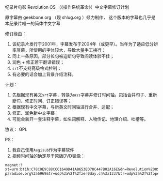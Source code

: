 纪录片电影 Revolution OS （《操作系统革命》）中文字幕修订计划

原字幕由 geekbone.org （现 shlug.org ）倾力制作，
这个版本的字幕也几乎是本纪录片唯一的简体中文字幕

修订缘由：
1. 该纪录片发行于2001年，字幕发布于2004年（或更早）。当年为了适应低分辨率屏幕，所使用的字体较大，导致大量手工换行；
2. 同上一条原因，部分长句被迫断句导致阅读体验不佳；
3. 润色 + 修正若干翻译错误；
4. `srt`不支持高级格式控制；
5. 有必要的话会加上背景介绍注释。

计划：
1. 先根据现有英文`srt`字幕，转换为`ass`字幕并修订时间轴。包括合并句子、重新断句、修正时间、订正错误等；
2. 根据现有中文字幕，与新英文时间轴进行合并、适配；
3. 修正、润色新中文字幕；
4. 可能会新开一套注释字幕，如名词解释、人物传记、地理介绍、吐槽等。

协议：
GPL

PS：
1. 我自己使用`Aegisub`作为字幕软件
2. 视频时间轴的确定基于原版DVD镜像：
```
magnet:?xt=urn:btih:C78C0E9C88CCC1649D41A8653ED78C447B02A16E&dn=Revolution%20OS&tr=udp%3a%2f%2ftracker.leechers-paradise.org%3a6969&tr=udp%3a%2f%2fzer0day.ch%3a1337&tr=udp%3a%2f%2fopen.demonii.com%3a1337&tr=udp%3a%2f%2ftracker.coppersurfer.tk%3a6969&tr=udp%3a%2f%2fexodus.desync.com%3a6969
```
